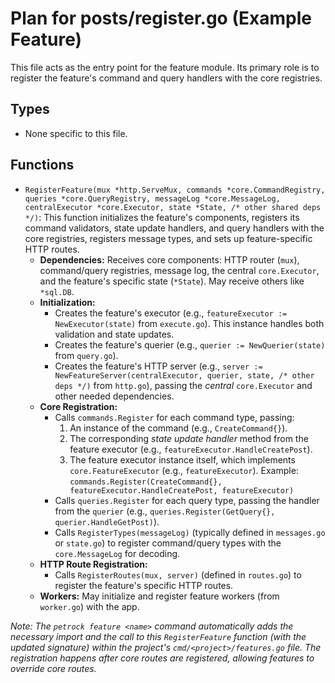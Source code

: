 # Plan for posts/register.go (Example Feature)

This file acts as the entry point for the feature module. Its primary role is to register the feature's command and query handlers with the core registries.

## Types

- None specific to this file.

## Functions

- `RegisterFeature(mux *http.ServeMux, commands *core.CommandRegistry, queries *core.QueryRegistry, messageLog *core.MessageLog, centralExecutor *core.Executor, state *State, /* other shared deps */)`: This function initializes the feature's components, registers its command validators, state update handlers, and query handlers with the core registries, registers message types, and sets up feature-specific HTTP routes.
  - **Dependencies:** Receives core components: HTTP router (`mux`), command/query registries, message log, the central `core.Executor`, and the feature's specific state (`*State`). May receive others like `*sql.DB`.
  - **Initialization:**
    - Creates the feature's executor (e.g., `featureExecutor := NewExecutor(state)` from `execute.go`). This instance handles both validation and state updates.
    - Creates the feature's querier (e.g., `querier := NewQuerier(state)` from `query.go`).
    - Creates the feature's HTTP server (e.g., `server := NewFeatureServer(centralExecutor, querier, state, /* other deps */)` from `http.go`), passing the *central* `core.Executor` and other needed dependencies.
  - **Core Registration:**
    - Calls `commands.Register` for each command type, passing:
        1. An instance of the command (e.g., `CreateCommand{}`).
        2. The corresponding *state update handler* method from the feature executor (e.g., `featureExecutor.HandleCreatePost`).
        3. The feature executor instance itself, which implements `core.FeatureExecutor` (e.g., `featureExecutor`).
        Example: `commands.Register(CreateCommand{}, featureExecutor.HandleCreatePost, featureExecutor)`
    - Calls `queries.Register` for each query type, passing the handler from the `querier` (e.g., `queries.Register(GetQuery{}, querier.HandleGetPost)`).
    - Calls `RegisterTypes(messageLog)` (typically defined in `messages.go` or `state.go`) to register command/query types with the `core.MessageLog` for decoding.
  - **HTTP Route Registration:**
    - Calls `RegisterRoutes(mux, server)` (defined in `routes.go`) to register the feature's specific HTTP routes.
  - **Workers:** May initialize and register feature workers (from `worker.go`) with the app.

_Note: The `petrock feature <name>` command automatically adds the necessary import and the call to this `RegisterFeature` function (with the updated signature) within the project's `cmd/<project>/features.go` file. The registration happens *after* core routes are registered, allowing features to override core routes._
